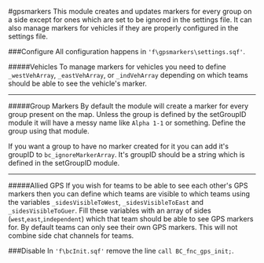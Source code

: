 #gpsmarkers
This module creates and updates markers for every group on a side except for ones which are set to be ignored in the settings file. It can also manage markers for vehicles if they are properly configured in the settings file. 

###Configure
All configuration happens in `'f\gpsmarkers\settings.sqf'`.

#####Vehicles
To manage markers for vehicles you need to define `_westVehArray`, `_eastVehArray`, or `_indVehArray` depending on which teams should be able to see the vehicle's marker.
***
#####Group Markers
By default the module will create a marker for every group present on the map. Unless the group is defined by the setGroupID module it will have a messy name like `Alpha 1-1` or something. Define the group using that module.

If you want a group to have no marker created for it you can add it's groupID to `bc_ignoreMarkerArray`. It's groupID should be a string which is defined in the setGroupID module.
***
#####Allied GPS
If you wish for teams to be able to see each other's GPS markers then you can define which teams are visible to which teams using the variables `_sidesVisibleToWest`, `_sidesVisibleToEast` and `_sidesVisibleToGuer`. Fill these variables with an array of sides (`west`,`east`,`independent`) which that team should be able to see GPS markers for. By default teams can only see their own GPS markers. This will not combine side chat channels for teams.

###Disable
In `'f\bcInit.sqf'` remove the line `call BC_fnc_gps_init;`.